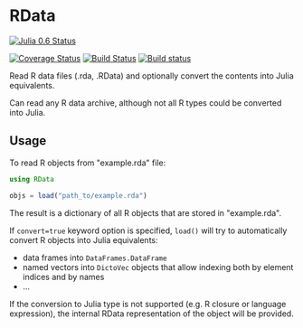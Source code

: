 # RData

[![Julia 0.6 Status](http://pkg.julialang.org/badges/RData_0.6.svg)](http://pkg.julialang.org/?pkg=RData&ver=0.6)

[![Coverage Status](https://coveralls.io/repos/github/JuliaStats/RData.jl/badge.svg)](https://coveralls.io/github/JuliaStats/RData.jl)
[![Build Status](https://travis-ci.org/JuliaStats/RData.jl.svg?branch=master)](https://travis-ci.org/JuliaStats/RData.jl)
[![Build status](https://ci.appveyor.com/api/projects/status/github/JuliaStats/RData.jl?svg=true&branch=master)](https://ci.appveyor.com/project/alyst/rdata-jl/branch/master)

Read R data files (.rda, .RData) and optionally convert the contents into Julia equivalents.

Can read any R data archive, although not all R types could be converted into Julia.

Usage
-----

To read R objects from "example.rda" file:
```julia
using RData

objs = load("path_to/example.rda")
```

The result is a dictionary of all R objects that are stored in "example.rda".

If `convert=true` keyword option is specified, `load()` will try to automatically
convert R objects into Julia equivalents:
 * data frames into `DataFrames.DataFrame`
 * named vectors into `DictoVec` objects that allow indexing both by element indices and by names
 * ...

If the conversion to Julia type is not supported (e.g. R closure or language expression),
the internal RData representation of the object will be provided.
